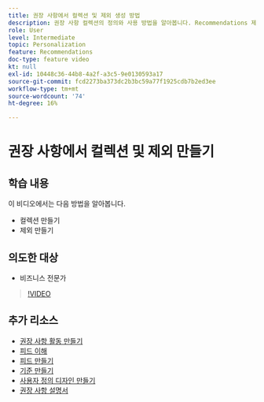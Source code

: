 ```yaml
---
title: 권장 사항에서 컬렉션 및 제외 생성 방법
description: 권장 사항 컬렉션의 정의와 사용 방법을 알아봅니다. Recommendations 제외가 무엇이며 이를 사용하는 방법을 알아봅니다.
role: User
level: Intermediate
topic: Personalization
feature: Recommendations
doc-type: feature video
kt: null
exl-id: 10448c36-44b8-4a2f-a3c5-9e0130593a17
source-git-commit: fcd2273ba373dc2b3bc59a77f1925cdb7b2ed3ee
workflow-type: tm+mt
source-wordcount: '74'
ht-degree: 16%

---
```


# 권장 사항에서 컬렉션 및 제외 만들기

## 학습 내용

이 비디오에서는 다음 방법을 알아봅니다.

* 컬렉션 만들기
* 제외 만들기

## 의도한 대상

* 비즈니스 전문가

>[!VIDEO](https://video.tv.adobe.com/v/27689?quality=12)

## 추가 리소스

* [권장 사항 활동 만들기](create-a-recommendations-activity.md)
* [피드 이해](understanding-feeds.md)
* [피드 만들기](create-a-feed.md)
* [기준 만들기](create-criteria.md)
* [사용자 정의 디자인 만들기](create-custom-designs.md)
* [권장 사항 설명서](https://experienceleague.adobe.com/docs/target/using/recommendations/recommendations.html?lang=en)
